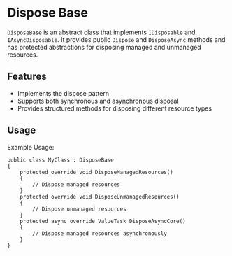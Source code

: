 # Dispose Base

`DisposeBase` is an abstract class that implements `IDisposable` and `IAsyncDisposable`. It provides public `Dispose` and `DisposeAsync` methods and has protected abstractions for disposing managed and unmanaged resources.

## Features

- Implements the dispose pattern
- Supports both synchronous and asynchronous disposal
- Provides structured methods for disposing different resource types

## Usage

Example Usage:

```charp
public class MyClass : DisposeBase
{
    protected override void DisposeManagedResources()
    {
        // Dispose managed resources
    }
    protected override void DisposeUnmanagedResources()
    {
        // Dispose unmanaged resources
    }
    protected async override ValueTask DisposeAsyncCore()
    {
        // Dispose managed resources asynchronously
    }
}
```